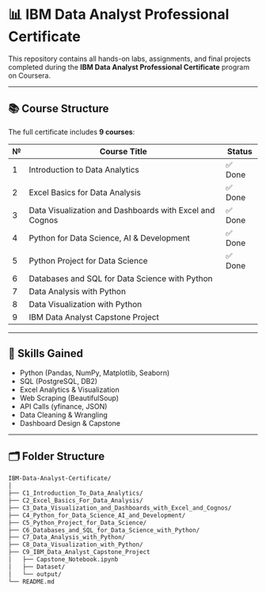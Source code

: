 # 📊 IBM Data Analyst Professional Certificate

This repository contains all hands-on labs, assignments, and final projects completed during the **IBM Data Analyst Professional Certificate** program on Coursera.

---

## 📚 Course Structure

The full certificate includes **9 courses**:

| № | Course Title                                            | Status     |
|---|----------------------------------------------------------|------------|
| 1 | Introduction to Data Analytics                           | ✅ Done     |
| 2 | Excel Basics for Data Analysis                           | ✅ Done     |
| 3 | Data Visualization and Dashboards with Excel and Cognos  | ✅ Done     |
| 4 | Python for Data Science, AI & Development                | ✅ Done     |
| 5 | Python Project for Data Science                          | ✅ Done     |
| 6 | Databases and SQL for Data Science with Python           |      |
| 7 | Data Analysis with Python                                |      |
| 8 | Data Visualization with Python                           |      |
| 9 | IBM Data Analyst Capstone Project                        |      |

---

## 🧠 Skills Gained

- Python (Pandas, NumPy, Matplotlib, Seaborn)
- SQL (PostgreSQL, DB2)
- Excel Analytics & Visualization
- Web Scraping (BeautifulSoup)
- API Calls (yfinance, JSON)
- Data Cleaning & Wrangling
- Dashboard Design & Capstone

---

## 🗂️ Folder Structure

```bash
IBM-Data-Analyst-Certificate/
│
├── C1_Introduction_To_Data_Analytics/
├── C2_Excel_Basics_For_Data_Analysis/
├── C3_Data_Visualization_and_Dashboards_with_Excel_and_Cognos/
├── C4_Python_for_Data_Science_AI_and_Development/
├── C5_Python_Project_for_Data_Science/
├── C6_Databases_and_SQL_for_Data_Science_with_Python/
├── C7_Data_Analysis_with_Python/
├── C8_Data_Visualization_with_Python/
├── C9_IBM_Data_Analyst_Capstone_Project
│   ├── Capstone_Notebook.ipynb
│   ├── Dataset/
│   └── output/
└── README.md
